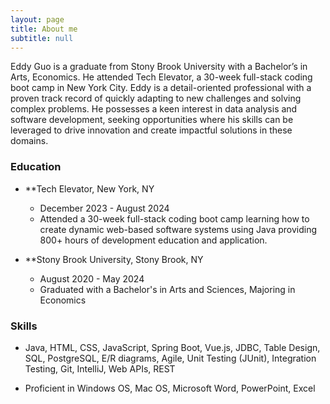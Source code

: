 ```yaml
---
layout: page
title: About me
subtitle: null
---
```


Eddy Guo is a graduate from Stony Brook University with a Bachelor’s in Arts, Economics. He attended Tech Elevator, a 30-week full-stack coding boot camp in New York City. Eddy is a detail-oriented professional with a proven track record of quickly adapting to new challenges and solving complex problems. He possesses a keen interest in data analysis and software development, seeking opportunities where his skills can be leveraged to drive innovation and create impactful solutions in these domains.


### Education

- **Tech Elevator, New York, NY
    - December 2023 - August 2024
    -  Attended a 30-week full-stack coding boot camp learning how to create dynamic web-based software systems using Java providing 800+ hours of development education and application.

-  **Stony Brook University, Stony Brook, NY
    - August 2020 - May 2024
    - Graduated with a Bachelor's in Arts and Sciences, Majoring in Economics

### Skills

- Java, HTML, CSS, JavaScript, Spring Boot, Vue.js, JDBC, Table Design, SQL,
 PostgreSQL, E/R diagrams, Agile, Unit Testing (JUnit), Integration Testing,
 Git, IntelliJ, Web APIs, REST

- Proficient in Windows OS, Mac OS, Microsoft Word, PowerPoint, Excel
